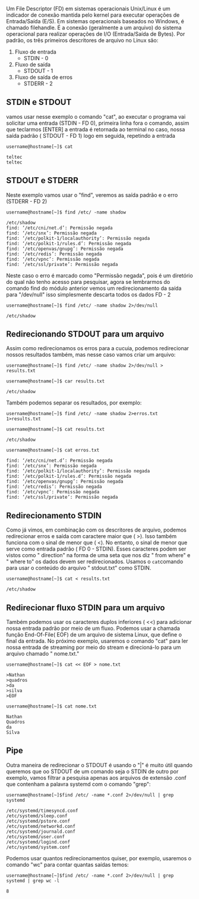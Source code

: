 
Um File Descriptor (FD) em sistemas operacionais Unix/Linux é um indicador de conexão mantida pelo kernel para executar operações de Entrada/Saída (E/S). Em sistemas operacionais baseados no Windows, é chamado filehandle. É a conexão (geralmente a um arquivo) do sistema operacional para realizar operações de I/O (Entrada/Saída de Bytes). Por padrão, os três primeiros descritores de arquivo no Linux são:

1. Fluxo de entrada
   * STDIN - 0
2. Fluxo de saída
   * STDOUT - 1
3. Fluxo de saída de erros
   * STDERR - 2

## STDIN e STDOUT

vamos usar nesse exemplo o comando "cat", ao executar o programa vai solicitar uma entrada (STDIN - FD 0), primeira linha fora o comando, assim que teclarmos [ENTER] a entrada é retornada ao terminal no caso, nossa saída padrão ( STDOUT - FD 1) logo em seguida, repetindo a entrada

```
username@hostname[~]$ cat

teltec
teltec
```


## STDOUT e STDERR

Neste exemplo vamos usar o "find", veremos as saída padrão e o erro (STDERR - FD 2)

```
username@hostname[~]$ find /etc/ -name shadow

/etc/shadow
find: ‘/etc/cni/net.d’: Permissão negada
find: ‘/etc/snx’: Permissão negada
find: ‘/etc/polkit-1/localauthority’: Permissão negada
find: ‘/etc/polkit-1/rules.d’: Permissão negada
find: ‘/etc/openvas/gnupg’: Permissão negada
find: ‘/etc/redis’: Permissão negada
find: ‘/etc/vpnc’: Permissão negada
find: ‘/etc/ssl/private’: Permissão negada
```

Neste caso o erro é marcado como "Permissão negada", pois é um diretório do qual não tenho acesso para pesquisar, agora se lembrarmos do comando find do módulo anterior vemos um redirecionamento da saída para "/dev/null" isso simplesmente descarta todos os dados FD - 2

```
username@hostname[~]$ find /etc/ -name shadow 2>/dev/null

/etc/shadow
```

## Redirecionando STDOUT para um arquivo

Assim como redirecionamos os erros para a cucuia, podemos redirecionar nossos resultados também, mas nesse caso vamos criar um arquivo:

```
username@hostname[~]$ find /etc/ -name shadow 2>/dev/null > results.txt

username@hostname[~]$ car results.txt

/etc/shadow
```

Também podemos separar os resultados, por exemplo:

```
username@hostname[~]$ find /etc/ -name shadow 2>erros.txt 1>results.txt

username@hostname[~]$ cat results.txt

/etc/shadow

username@hostname[~]$ cat erros.txt

find: ‘/etc/cni/net.d’: Permissão negada
find: ‘/etc/snx’: Permissão negada
find: ‘/etc/polkit-1/localauthority’: Permissão negada
find: ‘/etc/polkit-1/rules.d’: Permissão negada
find: ‘/etc/openvas/gnupg’: Permissão negada
find: ‘/etc/redis’: Permissão negada
find: ‘/etc/vpnc’: Permissão negada
find: ‘/etc/ssl/private’: Permissão negada
```


## Redirecionamento STDIN

Como já vimos, em combinação com os descritores de arquivo, podemos redirecionar erros e saída com caractere maior que ( >). Isso também funciona com o sinal de menor que ( <). No entanto, o sinal de menor que serve como entrada padrão ( FD 0 - STDIN). Esses caracteres podem ser vistos como " direction" na forma de uma seta que nos diz " from where" e " where to" os dados devem ser redirecionados. Usamos o `cat`comando para usar o conteúdo do arquivo " stdout.txt" como STDIN.

```
username@hostname[~]$ cat < results.txt

/etc/shadow
```

## Redirecionar fluxo STDIN para um arquivo

Também podemos usar os caracteres duplos inferiores ( <<) para adicionar nossa entrada padrão por meio de um fluxo. Podemos usar a chamada função End-Of-File( EOF) de um arquivo de sistema Linux, que define o final da entrada. No próximo exemplo, usaremos o comando "cat" para ler nossa entrada de streaming por meio do stream e direcioná-lo para um arquivo chamado " nome.txt."

```
username@hostname[~]$ cat << EOF > nome.txt

>Nathan
>quadros
>da
>silva
>EOF

username@hostname[~]$ cat nome.txt

Nathan
Quadros
da
Silva
```


## Pipe

Outra maneira de redirecionar o STDOUT é usando o "|" é muito útil quando queremos que oo STDOUT de um comando seja o STDIN de outro por exemplo, vamos filtrar a pesquisa apenas aos arquivos de extensão .conf que contenham a palavra systemd com o comando "grep":

```
username@hostname[~]$find /etc/ -name *.conf 2>/dev/null | grep systemd

/etc/systemd/timesyncd.conf
/etc/systemd/sleep.conf
/etc/systemd/pstore.conf
/etc/systemd/networkd.conf
/etc/systemd/journald.conf
/etc/systemd/user.conf
/etc/systemd/logind.conf
/etc/systemd/system.conf
```

Podemos usar quantos redirecionamentos quiser, por exemplo, usaremos o comando "wc" para contar quantas saídas temos:

```
username@hostname[~]$find /etc/ -name *.conf 2>/dev/null | grep systemd | grep wc -l

8
```
